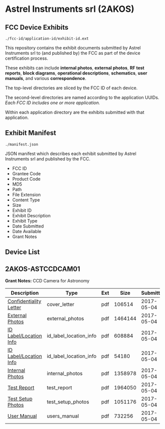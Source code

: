 # Astrel Instruments srl (2AKOS)
## FCC Device Exhibits

```
./fcc-id/application-id/exhibit-id.ext
```

This repository contains the exhibit documents submitted by Astrel Instruments srl to (and published by) the FCC as part of the device certification process.

These exhibits can include **internal photos**, **external photos**, **RF test reports**, **block diagrams**, **operational descriptions**, **schematics**, **user manuals**, and various **correspondence**.

The top-level directories are sliced by the FCC ID of each device.

The second-level directories are named according to the application UUIDs. *Each FCC ID includes one or more application.*

Within each application directory are the exhibits submitted with that application. 

## Exhibit Manifest

```
./manifest.json
```

JSON manifest which describes each exhibit submitted by Astrel Instruments srl and published by the FCC.

- FCC ID
- Grantee Code
- Product Code
- MD5
- Path
- File Extension
- Content Type
- Size
- Exhibit ID
- Exhibit Description
- Exhibit Type
- Date Submitted
- Date Available
- Grant Notes

## Device List
## 2AKOS-ASTCCDCAM01
**Grant Notes:** CCD Camera for Astronomy

| Description | Type | Ext | Size | Submitted | Available |
| ----------- | ---- | --- | ---- | --------- | --------- |
| [Confidentiality Letter](2AKOS-ASTCCDCAM01/5221bb31e069ceb4b8db77d0147596f2/3379656.pdf) | cover_letter | pdf | 106514 | 2017-05-04 | 2017-05-04 |
| [External Photos](2AKOS-ASTCCDCAM01/5221bb31e069ceb4b8db77d0147596f2/3379657.pdf) | external_photos | pdf | 1464144 | 2017-05-04 | 2017-05-04 |
| [ID Label/Location Info](2AKOS-ASTCCDCAM01/5221bb31e069ceb4b8db77d0147596f2/3379659.pdf) | id_label_location_info | pdf | 608884 | 2017-05-04 | 2017-05-04 |
| [ID Label/Location Info](2AKOS-ASTCCDCAM01/5221bb31e069ceb4b8db77d0147596f2/3379660.pdf) | id_label_location_info | pdf | 54180 | 2017-05-04 | 2017-05-04 |
| [Internal Photos](2AKOS-ASTCCDCAM01/5221bb31e069ceb4b8db77d0147596f2/3379658.pdf) | internal_photos | pdf | 1358978 | 2017-05-04 | 2017-05-04 |
| [Test Report](2AKOS-ASTCCDCAM01/5221bb31e069ceb4b8db77d0147596f2/3379665.pdf) | test_report | pdf | 1964050 | 2017-05-04 | 2017-05-04 |
| [Test Setup Photos](2AKOS-ASTCCDCAM01/5221bb31e069ceb4b8db77d0147596f2/3379668.pdf) | test_setup_photos | pdf | 1051176 | 2017-05-04 | 2017-05-04 |
| [User Manual](2AKOS-ASTCCDCAM01/5221bb31e069ceb4b8db77d0147596f2/3379664.pdf) | users_manual | pdf | 732256 | 2017-05-04 | 2017-05-04 |
